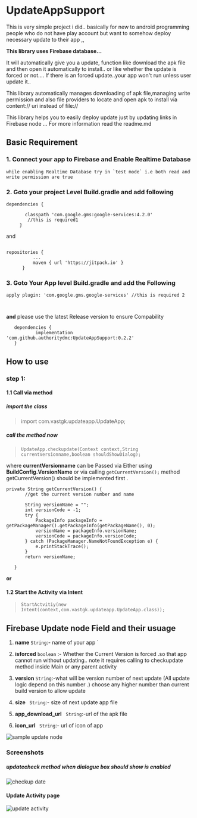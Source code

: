 # UpdateAppSupport

This is very simple project i did.. basically for new to android programming people who do not have play account but want to somehow  deploy necessary update to their app ,,

**This library uses Firebase database...**

It will automatically give you a update, function like download the apk file and then  open it automatically to install.. or like whether the update is forced or not....
If there is an forced update..your app won't run unless user update it.. 

This library automatically manages downloading of apk file,managing write permission and also file providers to locate and open apk to install via content:// uri instead of file:// 

This library helps you to easily deploy update just by updating links in Firebase node ... 
For more information read the readme.md 


## Basic Requirement



### 1. Connect your app to Firebase and Enable Realtime Database


    while enabling Realtime Database try in `test mode` i.e both read and write permission are true

### 2. Goto your project Level Build.gradle and add following

  ```
  dependencies {
  
         classpath 'com.google.gms:google-services:4.2.0'
          //this is required1
       }
  ```
  
  and
  
  ```
  
  repositories {
			...
			maven { url 'https://jitpack.io' }
		}
  
  ```
### 3. Goto Your App level Build.gradle and add the Following
 
 ```
 apply plugin: 'com.google.gms.google-services' //this is required 2
 
 
 
 ```
 **and**
 please use the latest Release version to ensure Compability 
 ```
 	dependencies {
	        implementation 'com.github.authoritydmc:UpdateAppSupport:0.2.2'
	}
 ```
 ## How to use

### step 1:
 
#### 1.1 Call via  method
 
##### import the class
>  import com.vastgk.updateapp.UpdateApp;
 
##### call the method now

 > `UpdateApp.checkupdate(Context context,String currentVersionname,boolean shouldShowDialog);`
 
 where **currentVersionname** can be Passed via Either using **BuildConfig.VersionName** or
 via calling `getCurrentVersion();` method getCurrentVersion() should be implemented first . 
 ```
 private String getCurrentVersion() {
        //get the current version number and name

        String versionName = "";
        int versionCode = -1;
        try {
            PackageInfo packageInfo = getPackageManager().getPackageInfo(getPackageName(), 0);
            versionName = packageInfo.versionName;
            versionCode = packageInfo.versionCode;
        } catch (PackageManager.NameNotFoundException e) {
            e.printStackTrace();
        }
        return versionName;

    }
```
**or**
 
#### 1.2 Start the Activity via Intent
 > `StartActvitiy(new Intent(context,com.vastgk.updateapp.UpdateApp.class));`
 
 
 
 
 
 ## Firebase Update node Field and their usuage
 
 1. **name**  `String`:- name of your app `
 2. **isforced** `boolean` :- Whether the Current Version is forced .so that app cannot run without updating.. 
 note it requires calling to checkupdate method inside Main or any parent activity
 3. **version**  `String`:-what will be version number of next update (All update logic depend on this number .)
 choose any higher number than current build version to allow update 
 4. **size** ` String`:- size of next update app file
 
 5. **app_download_url** ` String`:-url of the apk file
 
 6. **icon_url** ` String`:- url of icon of app 
 
 ![sample update node ](https://github.com/authoritydmc/UpdateAppSupport/blob/master/Assets/Screenshot_2020-01-02-22-46-28-91.png)
 
 
 
 
 ### Screenshots
 
 ##### updatecheck method when dialogue box should show is enabled
 ![checkup date](https://github.com/authoritydmc/UpdateAppSupport/blob/master/Assets/Screenshot_2020-01-02-22-40-31-51_3d5f0dd0cff8ba8714d843155c1b5f56.png)
 #### Update Activity page
 
 ![update activity](https://github.com/authoritydmc/UpdateAppSupport/blob/master/Assets/Screenshot_2020-01-02-22-40-39-28_3d5f0dd0cff8ba8714d843155c1b5f56.png)
 
 
 
